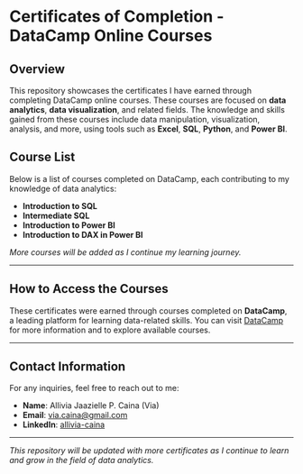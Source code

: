 # Certificates of Completion - DataCamp Online Courses
## Overview

This repository showcases the certificates I have earned through completing DataCamp online courses. These courses are focused on **data analytics**, **data visualization**, and related fields. The knowledge and skills gained from these courses include data manipulation, visualization, analysis, and more, using tools such as **Excel**, **SQL**, **Python**, and **Power BI**.

## Course List

Below is a list of courses completed on DataCamp, each contributing to my knowledge of data analytics:

- **Introduction to SQL**
- **Intermediate SQL**
- **Introduction to Power BI**
- **Introduction to DAX in Power BI**

*More courses will be added as I continue my learning journey.*

---

## How to Access the Courses

These certificates were earned through courses completed on **DataCamp**, a leading platform for learning data-related skills. You can visit [DataCamp](https://www.datacamp.com) for more information and to explore available courses.

---

## Contact Information

For any inquiries, feel free to reach out to me:

- **Name**: Allivia Jaazielle P. Caina (Via)
- **Email**: via.caina@gmail.com
- **LinkedIn**: [allivia-caina](https://www.linkedin.com/in/allivia-caina/)

---

*This repository will be updated with more certificates as I continue to learn and grow in the field of data analytics.*
